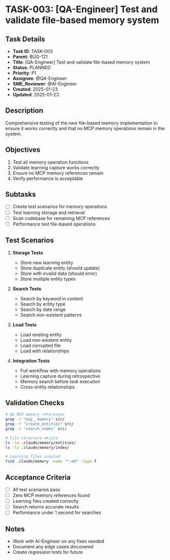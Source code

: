 # TASK-003: [QA-Engineer] Test and validate file-based memory system

## Task Details
- **Task ID**: TASK-003
- **Parent**: BUG-121
- **Title**: [QA-Engineer] Test and validate file-based memory system
- **Status**: PLANNED
- **Priority**: P1
- **Assignee**: @QA-Engineer
- **SME_Reviewer**: @AI-Engineer
- **Created**: 2025-01-23
- **Updated**: 2025-01-23

## Description
Comprehensive testing of the new file-based memory implementation to ensure it works correctly and that no MCP memory operations remain in the system.

## Objectives
1. Test all memory operation functions
2. Validate learning capture works correctly
3. Ensure no MCP memory references remain
4. Verify performance is acceptable

## Subtasks
- [ ] Create test scenarios for memory operations
- [ ] Test learning storage and retrieval
- [ ] Scan codebase for remaining MCP references
- [ ] Performance test file-based operations

## Test Scenarios
1. **Storage Tests**
   - Store new learning entity
   - Store duplicate entity (should update)
   - Store with invalid data (should error)
   - Store multiple entity types

2. **Search Tests**
   - Search by keyword in content
   - Search by entity type
   - Search by date range
   - Search non-existent patterns

3. **Load Tests**
   - Load existing entity
   - Load non-existent entity
   - Load corrupted file
   - Load with relationships

4. **Integration Tests**
   - Full workflow with memory operations
   - Learning capture during retrospective
   - Memory search before task execution
   - Cross-entity relationships

## Validation Checks
```bash
# No MCP memory references
grep -r "mcp__memory" src/
grep -r "create_entities" src/
grep -r "search_nodes" src/

# File structure exists
ls -la .claude/memory/entities/
ls -la .claude/memory/index/

# Learning files created
find .claude/memory -name "*.md" -type f
```

## Acceptance Criteria
- [ ] All test scenarios pass
- [ ] Zero MCP memory references found
- [ ] Learning files created correctly
- [ ] Search returns accurate results
- [ ] Performance under 1 second for searches

## Notes
- Work with AI-Engineer on any fixes needed
- Document any edge cases discovered
- Create regression tests for future